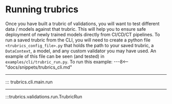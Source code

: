 # Running trubrics
Once you have built a trubric of validations, you will want to test different data / models against that trubric.
This will help you to ensure safe deployment of newly trained models directly from CI/CD/CT pipelines. To run a
saved trubric from the CLI, you will need to create a python file `<trubrics_config_file>.py` that holds the path to your saved trubric, a `DataContext`, a model, and any custom validator you may have used. An example of this file can be seen (and tested) in `examples/cli/trubric_run.py`. To run this example:
---8<-- "docs/snippets/trubrics_cli.md"

-----

::: trubrics.cli.main.run

-----

:::trubrics.validations.run.TrubricRun
